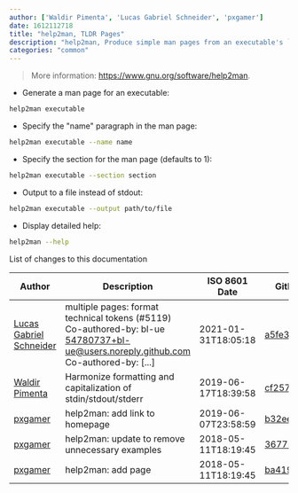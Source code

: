 ```yaml
---
author: ['Waldir Pimenta', 'Lucas Gabriel Schneider', 'pxgamer']
date: 1612112718
title: "help2man, TLDR Pages"
description: "help2man, Produce simple man pages from an executable's `--help` and `--version` output."
categories: "common"
---
```

> More information: <https://www.gnu.org/software/help2man>.

- Generate a man page for an executable:

```bash
help2man executable
```

- Specify the "name" paragraph in the man page:

```bash
help2man executable --name name
```

- Specify the section for the man page (defaults to 1):

```bash
help2man executable --section section
```

- Output to a file instead of stdout:

```bash
help2man executable --output path/to/file
```

- Display detailed help:

```bash
help2man --help
```
List of changes to this documentation


Author | Description | ISO 8601 Date | GitHub link
------|-----|-----|-----
[Lucas Gabriel Schneider](mailto:casdpa@gmail.com) | multiple pages: format technical tokens (#5119) Co-authored-by: bl-ue <54780737+bl-ue@users.noreply.github.com> Co-authored-by: [...] | 2021-01-31T18:05:18 | [a5fe31bc47ae](https://github.com/tldr-pages/tldr/commit/a5fe31bc47aece3efa5e66b52b3cf384f27d5d72)
[Waldir Pimenta](mailto:waldyrious@gmail.com) | Harmonize formatting and capitalization of stdin/stdout/stderr | 2019-06-17T18:39:58 | [cf25745db1d8](https://github.com/tldr-pages/tldr/commit/cf25745db1d86744c762e15e6a2ba04ef9f9acc1)
[pxgamer](mailto:owzie123@gmail.com) | help2man: add link to homepage | 2019-06-07T23:58:59 | [b32ee8ed2b3e](https://github.com/tldr-pages/tldr/commit/b32ee8ed2b3e228178adc3fba99df6ea290f47a2)
[pxgamer](mailto:owzie123@gmail.com) | help2man: update to remove unnecessary examples | 2018-05-11T18:19:45 | [36775b855883](https://github.com/tldr-pages/tldr/commit/36775b85588304e48e6f01a9f9b733cfd66f7b04)
[pxgamer](mailto:owzie123@gmail.com) | help2man: add page | 2018-05-11T18:19:45 | [ba4194d4a047](https://github.com/tldr-pages/tldr/commit/ba4194d4a04797b8776978122ccf3c5b5ccaa366)

